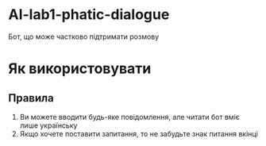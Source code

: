 # AI-lab1-phatic-dialogue
Бот, що може частково підтримати розмову

# Як використовувати
## Правила
1. Ви можете вводити будь-яке повідомлення, але читати бот вміє лише українську
2. Якщо хочете поставити запитання, то не забудьте знак питання вкінці


